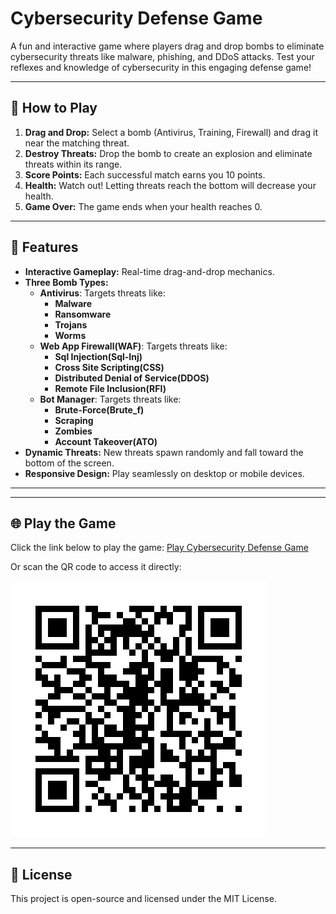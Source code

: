 # Cybersecurity Defense Game

A fun and interactive game where players drag and drop bombs to eliminate cybersecurity threats like malware, phishing, and DDoS attacks. Test your reflexes and knowledge of cybersecurity in this engaging defense game!

---

## 🚀 How to Play
1. **Drag and Drop:** Select a bomb (Antivirus, Training, Firewall) and drag it near the matching threat.
2. **Destroy Threats:** Drop the bomb to create an explosion and eliminate threats within its range.
3. **Score Points:** Each successful match earns you 10 points.
4. **Health:** Watch out! Letting threats reach the bottom will decrease your health.
5. **Game Over:** The game ends when your health reaches 0.

---

## 🌟 Features
- **Interactive Gameplay:** Real-time drag-and-drop mechanics.
- **Three Bomb Types:** 
  - **Antivirus**: Targets threats like:
      - **Malware**
      - **Ransomware**
      - **Trojans**
      - **Worms**
  - **Web App Firewall(WAF)**: Targets threats like:
      - **Sql Injection(Sql-Inj)**
      - **Cross Site Scripting(CSS)**
      - **Distributed Denial of Service(DDOS)**
      - **Remote File Inclusion(RFI)**
  - **Bot Manager**: Targets threats like:
      - **Brute-Force(Brute_f)**
      - **Scraping**
      - **Zombies**
      - **Account Takeover(ATO)**
- **Dynamic Threats:** New threats spawn randomly and fall toward the bottom of the screen.
- **Responsive Design:** Play seamlessly on desktop or mobile devices.

---


---

## 🌐 Play the Game
Click the link below to play the game:
[Play Cybersecurity Defense Game](https://riz564.github.io/cybersecurity-defense-game/login.html)

Or scan the QR code to access it directly:

![QR Code](./cybersecurity_game_qr_code.png)

---

## 📜 License
This project is open-source and licensed under the MIT License.

